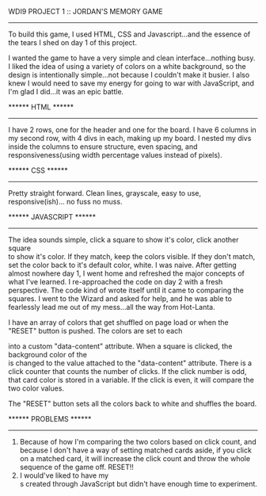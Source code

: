 WDI9 PROJECT 1 :: JORDAN'S MEMORY GAME
**************************************

To build this game, I used HTML, CSS and Javascript...and the essence of
the tears I shed on day 1 of this project.  

I wanted the game to have a very simple and clean interface...nothing busy.
I liked the idea of using a variety of colors on a white background, so the
design is intentionally simple...not because I couldn't make it busier.  I also
knew I would need to save my energy for going to war with JavaScript, and I'm
glad I did...it was an epic battle.

****** HTML ******
******************
I have 2 rows, one for the header and one for the board.  I have 6 columns in
my second row, with 4 divs in each, making up my board.  I nested my divs inside
the columns to ensure structure, even spacing, and responsiveness(using width
percentage values instead of pixels).


****** CSS ******
*****************
Pretty straight forward.  Clean lines, grayscale, easy to use, responsive(ish)...
no fuss no muss.


****** JAVASCRIPT ******
************************
The idea sounds simple, click a square to show it's color, click another square  
to show it's color.  If they match, keep the colors visible.  If they don't match,
set the color back to it's default color, white. I was naive.  After getting
almost nowhere day 1, I went home and refreshed the major concepts of what I've
learned.  I re-approached the code on day 2 with a fresh perspective.  The code
kind of wrote itself until it came to comparing the squares.  I went to the
Wizard and asked for help, and he was able to fearlessly lead me out of
my mess...all the way from Hot-Lanta.

I have an array of colors that get shuffled on page load or when the "RESET"
button is pushed.  The colors are set to each <div> into a custom "data-content"
attribute.  When a square is clicked, the background color of the <div> is changed
to the value attached to the "data-content" attribute.  There is a click counter
that counts the number of clicks.  If the click number is odd, that card color is
stored in a variable.  If the click is even, it will compare the two color values.

The "RESET" button sets all the colors back to white and shuffles the board.


****** PROBLEMS ******
**********************
1.  Because of how I'm comparing the two colors based on click count, and because
I don't have a way of setting matched cards aside, if you click on a matched
card, it will increase the click count and throw the whole sequence of the game
off.  RESET!!
2.  I would've liked to have my <div>s created through JavaScript but didn't
have enough time to experiment.
